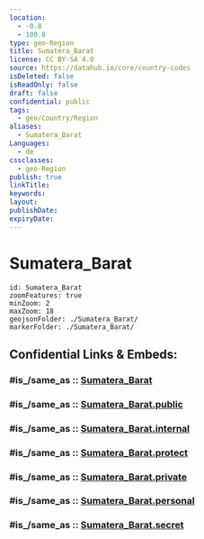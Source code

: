 ```yaml
---
location:
  - -0.8
  - 100.8
type: geo-Region
title: Sumatera_Barat
license: CC BY-SA 4.0
source: https://datahub.io/core/country-codes
isDeleted: false
isReadOnly: false
draft: false
confidential: public
tags:
  - geo/Country/Region
aliases:
  - Sumatera_Barat
Languages:
  - de
cssclasses:
  - geo-Region
publish: true
linkTitle:
keywords:
layout:
publishDate:
expiryDate:
---
```


# Sumatera_Barat

```leaflet
id: Sumatera_Barat
zoomFeatures: true 
minZoom: 2 
maxZoom: 18
geojsonFolder: ./Sumatera_Barat/
markerFolder: ./Sumatera_Barat/
```


## Confidential Links & Embeds: 

### #is_/same_as :: [Sumatera_Barat](/_Standards/Earth/Continent/Asia/Asia~South~East/Malay_Archipelago/Indonesia/provinces~Indonesia/Sumatera_Barat.md) 

### #is_/same_as :: [Sumatera_Barat.public](/_public/Earth/Continent/Asia/Asia~South~East/Malay_Archipelago/Indonesia/provinces~Indonesia/Sumatera_Barat.public.md) 

### #is_/same_as :: [Sumatera_Barat.internal](/_internal/Earth/Continent/Asia/Asia~South~East/Malay_Archipelago/Indonesia/provinces~Indonesia/Sumatera_Barat.internal.md) 

### #is_/same_as :: [Sumatera_Barat.protect](/_protect/Earth/Continent/Asia/Asia~South~East/Malay_Archipelago/Indonesia/provinces~Indonesia/Sumatera_Barat.protect.md) 

### #is_/same_as :: [Sumatera_Barat.private](/_private/Earth/Continent/Asia/Asia~South~East/Malay_Archipelago/Indonesia/provinces~Indonesia/Sumatera_Barat.private.md) 

### #is_/same_as :: [Sumatera_Barat.personal](/_personal/Earth/Continent/Asia/Asia~South~East/Malay_Archipelago/Indonesia/provinces~Indonesia/Sumatera_Barat.personal.md) 

### #is_/same_as :: [Sumatera_Barat.secret](/_secret/Earth/Continent/Asia/Asia~South~East/Malay_Archipelago/Indonesia/provinces~Indonesia/Sumatera_Barat.secret.md)

